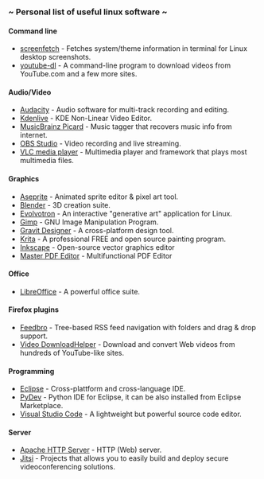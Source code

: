 ### ~ Personal list of useful linux software ~

#### Command line
- [screenfetch](https://github.com/KittyKatt/screenFetch "screenfetch") - Fetches system/theme information in terminal for Linux desktop screenshots.
- [youtube-dl](https://rg3.github.io/youtube-dl "youtube-dl") - A command-line program to download videos from YouTube.com and a few more sites.

#### Audio/Video
- [Audacity](http://www.audacityteam.org "Audacity") - Audio software for multi-track recording and editing.
- [Kdenlive](https://kdenlive.org "Kdenlive") - KDE Non-Linear Video Editor.
- [MusicBrainz Picard](https://picard.musicbrainz.org "MusicBrainz Picard") - Music tagger that recovers music info from internet.
- [OBS Studio](https://obsproject.com "OBS Studio") - Video recording and live streaming.
- [VLC media player](https://www.videolan.org/vlc/index.html "VLC media player") - Multimedia player and framework that plays most multimedia files.

#### Graphics
- [Aseprite](https://www.aseprite.org "Aseprite") - Animated sprite editor & pixel art tool.
- [Blender](https://www.blender.org "Blender") - 3D creation suite.
- [Evolvotron](http://www.bottlenose.net/share/evolvotron "Evolvotron") - An interactive "generative art" application for Linux.
- [Gimp](http://www.gimp.org "Gimp") - GNU Image Manipulation Program.
- [Gravit Designer](https://www.designer.io "Gravit Designer") - A cross-platform design tool.
- [Krita](https://krita.org "Krita") - A professional FREE and open source painting program.
- [Inkscape](https://inkscape.org "Inkscape") - Open-source vector graphics editor
- [Master PDF Editor](https://code-industry.net/masterpdfeditor/ "Master PDF Editor") - Multifunctional PDF Editor

#### Office
- [LibreOffice](https://www.libreoffice.org "LibreOffice") - A powerful office suite.

#### Firefox plugins
- [Feedbro](https://addons.mozilla.org/it/firefox/addon/feedbroreader "Feedbro") - Tree-based RSS feed navigation with folders and drag & drop support.
- [Video DownloadHelper](https://addons.mozilla.org/it/firefox/addon/video-downloadhelper "Video DownloadHelper") - Download and convert Web videos from hundreds of YouTube-like sites.

#### Programming
- [Eclipse](https://www.eclipse.org "Eclipse") - Cross-plattform and cross-language IDE.
- [PyDev](http://www.pydev.org "PyDev") - Python IDE for Eclipse, it can be also installed from Eclipse Marketplace.
- [Visual Studio Code](https://code.visualstudio.com "Visual Studio Code") - A lightweight but powerful source code editor.

#### Server
- [Apache HTTP Server](https://httpd.apache.org "Apache HTTP Server") - HTTP (Web) server.
- [Jitsi](https://jitsi.org "Jitsi") - Projects that allows you to easily build and deploy secure videoconferencing solutions.
